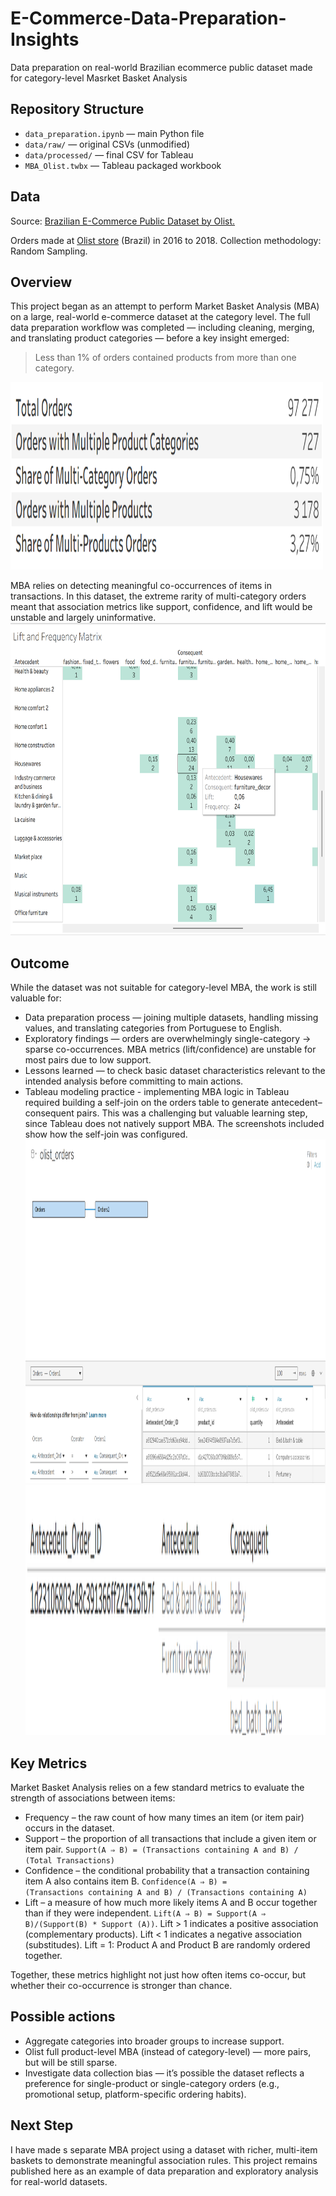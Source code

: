 # E-Commerce-Data-Preparation-Insights
Data preparation on real-world Brazilian ecommerce public dataset  made for category-level Masrket Basket Analysis

## Repository Structure
- `data_preparation.ipynb` — main Python file
- `data/raw/` — original CSVs (unmodified)
- `data/processed/` — final CSV for Tableau
- `MBA_Olist.twbx` — Tableau packaged workbook

## Data
Source: [Brazilian E-Commerce Public Dataset by Olist.](https://www.kaggle.com/datasets/olistbr/brazilian-ecommerce/data)

Orders made at [Olist store](https://www.olist.com/) (Brazil) in 2016 to 2018. Collection methodology: Random Sampling.

## Overview 
This project began as an attempt to perform Market Basket Analysis (MBA) on a large, real-world e-commerce dataset at the category level. The full data preparation workflow was completed — including cleaning, merging, and translating product categories — before a key insight emerged:
>Less than 1% of orders contained products from more than one category.
<img src="screenshots/dataset_insights.png" width="500" height="300">

MBA relies on detecting meaningful co-occurrences of items in transactions. In this dataset, the extreme rarity of multi-category orders meant that association metrics like support, confidence, and lift would be unstable and largely uninformative.
<img src="screenshots/Lift_and_Frequency_matrix.png" width="600" height="500">

## Outcome

While the dataset was not suitable for category-level MBA, the work is still valuable for:

- Data preparation process — joining multiple datasets, handling missing values, and translating categories from Portuguese to English.
- Exploratory findings — orders are overwhelmingly single-category → sparse co-occurrences.  MBA metrics (lift/confidence) are unstable for most pairs due to low support.
- Lessons learned — to check basic dataset characteristics relevant to the intended analysis before committing to main actions.
- Tableau modeling practice - implementing MBA logic in Tableau required building a self-join on the orders table to generate antecedent–consequent pairs. This was a challenging but valuable learning step, since Tableau does not natively support MBA. The screenshots included show how the self-join was configured.
  <img src="screenshots/Tableau_self_join.png" width="650" height="550">
  <img src="screenshots/Tableau_self_join_example.png" width="500" height="400">

## Key Metrics 
Market Basket Analysis relies on a few standard metrics to evaluate the strength of associations between items:

- Frequency – the raw count of how many times an item (or item pair) occurs in the dataset. 
- Support – the proportion of all transactions that include a given item or item pair.
 `Support(A ⇒ B) = (Transactions containing A and B) / (Total Transactions)`
- Confidence – the conditional probability that a transaction containing item A also contains item B.
 `Confidence(A ⇒ B) = (Transactions containing A and B) / (Transactions containing A​)`
- Lift – a measure of how much more likely items A and B occur together than if they were independent.
  `Lift(A ⇒ B) = Support(A ⇒ B)/(Support(B) * Support (A)​)`.
Lift > 1 indicates a positive association (complementary products). Lift < 1 indicates a negative association (substitudes). Lift = 1: Product A and Product B are randomly ordered together.

Together, these metrics highlight not just how often items co-occur, but whether their co-occurrence is stronger than chance.

## Possible actions 
- Aggregate categories into broader groups to increase support.
- Olist full product-level MBA (instead of category-level) — more pairs, but will be still sparse.
- Investigate data collection bias — it’s possible the dataset reflects a preference for single-product or single-category orders (e.g., promotional setup, platform-specific ordering habits).

## Next Step
I have made s separate MBA project using a dataset with richer, multi-item baskets to demonstrate meaningful association rules. This project remains published here as an example of data preparation and exploratory analysis for real-world datasets.
